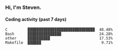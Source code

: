 ### Hi, I'm Steven.

#### Coding activity (past 7 days)
```
C         ▓▓▓▓▓▓▓▓▓▓▓▓▓▓▓▓▓▓▓▓▓▓▓▓▓▓▓▓▓▓  48.48%
Bash      ▓▓▓▓▓▓▓▓▓▓▓▓▓▓▓                 24.28%
other     ▓▓▓▓▓▓▓▓▓▓                      17.53%
Makefile  ▓▓▓▓▓▓                           9.71%
```

